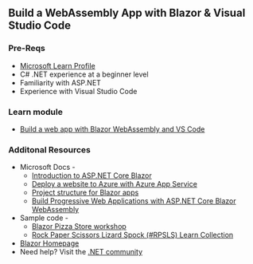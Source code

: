 ## Build a WebAssembly App with Blazor & Visual Studio Code

### Pre-Reqs
* [Microsoft Learn Profile](https://aka.ms/Build20/Learn)
* C# .NET experience at a beginner level
* Familiarity with ASP.NET
* Experience with Visual Studio Code

### Learn module
* [Build a web app with Blazor WebAssembly and VS Code](https://aka.ms/Learn/Blazor)

### Additonal Resources
* Microsoft Docs - 
  * [Introduction to ASP.NET Core Blazor](https://docs.microsoft.com/en-us/aspnet/core/blazor/?view=aspnetcore-3.1?ocid=AID3012652&WT.mc_id=Build2020_studiosession)
  * [Deploy a website to Azure with Azure App Service](https://docs.microsoft.com/en-us/aspnet/core/host-and-deploy/blazor/webassembly?view=aspnetcore-3.1?ocid=AID3012652&WT.mc_id=Build2020_studiosession)
  * [Project structure for Blazor apps](https://docs.microsoft.com/en-us/dotnet/architecture/blazor-for-web-forms-developers/project-structure?ocid=AID3012652&WT.mc_id=Build2020_studiosession)
  * [Build Progressive Web Applications with ASP.NET Core Blazor WebAssembly](https://docs.microsoft.com/en-us/aspnet/core/blazor/progressive-web-app?view=aspnetcore-3.1&tabs=visual-studio?ocid=AID3012652&WT.mc_id=Build2020_studiosession)
* Sample code - 
  * [Blazor Pizza Store workshop](https://github.com/dotnet-presentations/blazor-workshop/) 
  * [Rock Paper Scissors Lizard Spock (#RPSLS) Learn Collection](https://aka.ms/rpsls-collection)
* [Blazor Homepage](https://dotnet.microsoft.com/apps/aspnet/web-apps/blazor?ocid=AID3012652&WT.mc_id=Build2020_studiosession)
* Need help? Visit the [.NET community](https://dotnet.microsoft.com/platform/community&WT.mc_id=Build2020_studiosession)

